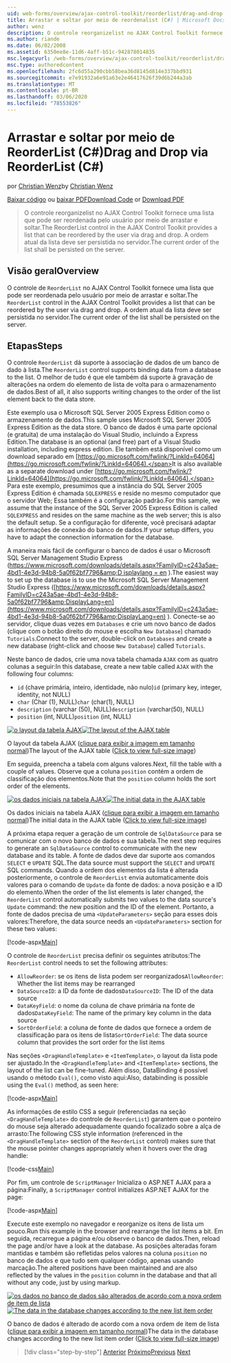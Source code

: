 ```yaml
---
uid: web-forms/overview/ajax-control-toolkit/reorderlist/drag-and-drop-via-reorderlist-cs
title: Arrastar e soltar por meio de reordenalist (C#) | Microsoft Docs
author: wenz
description: O controle reorganizelist no AJAX Control Toolkit fornece uma lista que pode ser reordenada pelo usuário por meio de arrastar e soltar. A ordem atual da lista deve...
ms.author: riande
ms.date: 06/02/2008
ms.assetid: 6350ee8e-11d6-4aff-b51c-942878014835
msc.legacyurl: /web-forms/overview/ajax-control-toolkit/reorderlist/drag-and-drop-via-reorderlist-cs
msc.type: authoredcontent
ms.openlocfilehash: 2fc6d55a290cbb58bea36d8145d814e337bbd931
ms.sourcegitcommit: e7e91932a6e91a63e2e46417626f39d6b244a3ab
ms.translationtype: MT
ms.contentlocale: pt-BR
ms.lasthandoff: 03/06/2020
ms.locfileid: "78553826"
---
```

# <a name="drag-and-drop-via-reorderlist-c"></a><span data-ttu-id="877e2-104">Arrastar e soltar por meio de ReorderList (C#)</span><span class="sxs-lookup"><span data-stu-id="877e2-104">Drag and Drop via ReorderList (C#)</span></span>

<span data-ttu-id="877e2-105">por [Christian Wenz](https://github.com/wenz)</span><span class="sxs-lookup"><span data-stu-id="877e2-105">by [Christian Wenz](https://github.com/wenz)</span></span>

<span data-ttu-id="877e2-106">[Baixar código](https://download.microsoft.com/download/9/3/f/93f8daea-bebd-4821-833b-95205389c7d0/ReorderList5.cs.zip) ou [baixar PDF](https://download.microsoft.com/download/2/d/c/2dc10e34-6983-41d4-9c08-f78f5387d32b/reorderlist5CS.pdf)</span><span class="sxs-lookup"><span data-stu-id="877e2-106">[Download Code](https://download.microsoft.com/download/9/3/f/93f8daea-bebd-4821-833b-95205389c7d0/ReorderList5.cs.zip) or [Download PDF](https://download.microsoft.com/download/2/d/c/2dc10e34-6983-41d4-9c08-f78f5387d32b/reorderlist5CS.pdf)</span></span>

> <span data-ttu-id="877e2-107">O controle reorganizelist no AJAX Control Toolkit fornece uma lista que pode ser reordenada pelo usuário por meio de arrastar e soltar.</span><span class="sxs-lookup"><span data-stu-id="877e2-107">The ReorderList control in the AJAX Control Toolkit provides a list that can be reordered by the user via drag and drop.</span></span> <span data-ttu-id="877e2-108">A ordem atual da lista deve ser persistida no servidor.</span><span class="sxs-lookup"><span data-stu-id="877e2-108">The current order of the list shall be persisted on the server.</span></span>

## <a name="overview"></a><span data-ttu-id="877e2-109">Visão geral</span><span class="sxs-lookup"><span data-stu-id="877e2-109">Overview</span></span>

<span data-ttu-id="877e2-110">O controle de `ReorderList` no AJAX Control Toolkit fornece uma lista que pode ser reordenada pelo usuário por meio de arrastar e soltar.</span><span class="sxs-lookup"><span data-stu-id="877e2-110">The `ReorderList` control in the AJAX Control Toolkit provides a list that can be reordered by the user via drag and drop.</span></span> <span data-ttu-id="877e2-111">A ordem atual da lista deve ser persistida no servidor.</span><span class="sxs-lookup"><span data-stu-id="877e2-111">The current order of the list shall be persisted on the server.</span></span>

## <a name="steps"></a><span data-ttu-id="877e2-112">Etapas</span><span class="sxs-lookup"><span data-stu-id="877e2-112">Steps</span></span>

<span data-ttu-id="877e2-113">O controle `ReorderList` dá suporte à associação de dados de um banco de dado à lista.</span><span class="sxs-lookup"><span data-stu-id="877e2-113">The `ReorderList` control supports binding data from a database to the list.</span></span> <span data-ttu-id="877e2-114">O melhor de tudo é que ele também dá suporte à gravação de alterações na ordem do elemento de lista de volta para o armazenamento de dados.</span><span class="sxs-lookup"><span data-stu-id="877e2-114">Best of all, it also supports writing changes to the order of the list element back to the data store.</span></span>

<span data-ttu-id="877e2-115">Este exemplo usa o Microsoft SQL Server 2005 Express Edition como o armazenamento de dados.</span><span class="sxs-lookup"><span data-stu-id="877e2-115">This sample uses Microsoft SQL Server 2005 Express Edition as the data store.</span></span> <span data-ttu-id="877e2-116">O banco de dados é uma parte opcional (e gratuita) de uma instalação do Visual Studio, incluindo a Express Edition.</span><span class="sxs-lookup"><span data-stu-id="877e2-116">The database is an optional (and free) part of a Visual Studio installation, including express edition.</span></span> <span data-ttu-id="877e2-117">Ele também está disponível como um download separado em [https://go.microsoft.com/fwlink/?LinkId=64064](https://go.microsoft.com/fwlink/?LinkId=64064).</span><span class="sxs-lookup"><span data-stu-id="877e2-117">It is also available as a separate download under [https://go.microsoft.com/fwlink/?LinkId=64064](https://go.microsoft.com/fwlink/?LinkId=64064).</span></span> <span data-ttu-id="877e2-118">Para este exemplo, presumimos que a instância do SQL Server 2005 Express Edition é chamada `SQLEXPRESS` e reside no mesmo computador que o servidor Web; Essa também é a configuração padrão.</span><span class="sxs-lookup"><span data-stu-id="877e2-118">For this sample, we assume that the instance of the SQL Server 2005 Express Edition is called `SQLEXPRESS` and resides on the same machine as the web server; this is also the default setup.</span></span> <span data-ttu-id="877e2-119">Se a configuração for diferente, você precisará adaptar as informações de conexão do banco de dados.</span><span class="sxs-lookup"><span data-stu-id="877e2-119">If your setup differs, you have to adapt the connection information for the database.</span></span>

<span data-ttu-id="877e2-120">A maneira mais fácil de configurar o banco de dados é usar o Microsoft SQL Server Management Studio Express ([https://www.microsoft.com/downloads/details.aspx?FamilyID=c243a5ae-4bd1-4e3d-94b8-5a0f62bf7796&amp;D isplaylang = en](https://www.microsoft.com/downloads/details.aspx?FamilyID=c243a5ae-4bd1-4e3d-94b8-5a0f62bf7796&amp;DisplayLang=en) ).</span><span class="sxs-lookup"><span data-stu-id="877e2-120">The easiest way to set up the database is to use the Microsoft SQL Server Management Studio Express ([https://www.microsoft.com/downloads/details.aspx?FamilyID=c243a5ae-4bd1-4e3d-94b8-5a0f62bf7796&amp;DisplayLang=en](https://www.microsoft.com/downloads/details.aspx?FamilyID=c243a5ae-4bd1-4e3d-94b8-5a0f62bf7796&amp;DisplayLang=en) ).</span></span> <span data-ttu-id="877e2-121">Conecte-se ao servidor, clique duas vezes em `Databases` e crie um novo banco de dados (clique com o botão direito do mouse e escolha `New Database`) chamado `Tutorials`.</span><span class="sxs-lookup"><span data-stu-id="877e2-121">Connect to the server, double-click on `Databases` and create a new database (right-click and choose `New Database`) called `Tutorials`.</span></span>

<span data-ttu-id="877e2-122">Neste banco de dados, crie uma nova tabela chamada `AJAX` com as quatro colunas a seguir:</span><span class="sxs-lookup"><span data-stu-id="877e2-122">In this database, create a new table called `AJAX` with the following four columns:</span></span>

- <span data-ttu-id="877e2-123">`id` (chave primária, inteiro, identidade, não nulo)</span><span class="sxs-lookup"><span data-stu-id="877e2-123">`id` (primary key, integer, identity, not NULL)</span></span>
- <span data-ttu-id="877e2-124">`char` (Char (1), NULL)</span><span class="sxs-lookup"><span data-stu-id="877e2-124">`char` (char(1), NULL)</span></span>
- <span data-ttu-id="877e2-125">`description` (varchar (50), NULL)</span><span class="sxs-lookup"><span data-stu-id="877e2-125">`description` (varchar(50), NULL)</span></span>
- <span data-ttu-id="877e2-126">`position` (int, NULL)</span><span class="sxs-lookup"><span data-stu-id="877e2-126">`position` (int, NULL)</span></span>

<span data-ttu-id="877e2-127">[![o layout da tabela AJAX](drag-and-drop-via-reorderlist-cs/_static/image2.png)](drag-and-drop-via-reorderlist-cs/_static/image1.png)</span><span class="sxs-lookup"><span data-stu-id="877e2-127">[![The layout of the AJAX table](drag-and-drop-via-reorderlist-cs/_static/image2.png)](drag-and-drop-via-reorderlist-cs/_static/image1.png)</span></span>

<span data-ttu-id="877e2-128">O layout da tabela AJAX ([clique para exibir a imagem em tamanho normal](drag-and-drop-via-reorderlist-cs/_static/image3.png))</span><span class="sxs-lookup"><span data-stu-id="877e2-128">The layout of the AJAX table ([Click to view full-size image](drag-and-drop-via-reorderlist-cs/_static/image3.png))</span></span>

<span data-ttu-id="877e2-129">Em seguida, preencha a tabela com alguns valores.</span><span class="sxs-lookup"><span data-stu-id="877e2-129">Next, fill the table with a couple of values.</span></span> <span data-ttu-id="877e2-130">Observe que a coluna `position` contém a ordem de classificação dos elementos.</span><span class="sxs-lookup"><span data-stu-id="877e2-130">Note that the `position` column holds the sort order of the elements.</span></span>

<span data-ttu-id="877e2-131">[![os dados iniciais na tabela AJAX](drag-and-drop-via-reorderlist-cs/_static/image5.png)](drag-and-drop-via-reorderlist-cs/_static/image4.png)</span><span class="sxs-lookup"><span data-stu-id="877e2-131">[![The initial data in the AJAX table](drag-and-drop-via-reorderlist-cs/_static/image5.png)](drag-and-drop-via-reorderlist-cs/_static/image4.png)</span></span>

<span data-ttu-id="877e2-132">Os dados iniciais na tabela AJAX ([clique para exibir a imagem em tamanho normal](drag-and-drop-via-reorderlist-cs/_static/image6.png))</span><span class="sxs-lookup"><span data-stu-id="877e2-132">The initial data in the AJAX table ([Click to view full-size image](drag-and-drop-via-reorderlist-cs/_static/image6.png))</span></span>

<span data-ttu-id="877e2-133">A próxima etapa requer a geração de um controle de `SqlDataSource` para se comunicar com o novo banco de dados e sua tabela.</span><span class="sxs-lookup"><span data-stu-id="877e2-133">The next step requires to generate an `SqlDataSource` control to communicate with the new database and its table.</span></span> <span data-ttu-id="877e2-134">A fonte de dados deve dar suporte aos comandos `SELECT` e `UPDATE` SQL.</span><span class="sxs-lookup"><span data-stu-id="877e2-134">The data source must support the `SELECT` and `UPDATE` SQL commands.</span></span> <span data-ttu-id="877e2-135">Quando a ordem dos elementos da lista é alterada posteriormente, o controle de `ReorderList` envia automaticamente dois valores para o comando de `Update` da fonte de dados: a nova posição e a ID do elemento.</span><span class="sxs-lookup"><span data-stu-id="877e2-135">When the order of the list elements is later changed, the `ReorderList` control automatically submits two values to the data source's `Update` command: the new position and the ID of the element.</span></span> <span data-ttu-id="877e2-136">Portanto, a fonte de dados precisa de uma `<UpdateParameters>` seção para esses dois valores:</span><span class="sxs-lookup"><span data-stu-id="877e2-136">Therefore, the data source needs an `<UpdateParameters>` section for these two values:</span></span>

[!code-aspx[Main](drag-and-drop-via-reorderlist-cs/samples/sample1.aspx)]

<span data-ttu-id="877e2-137">O controle de `ReorderList` precisa definir os seguintes atributos:</span><span class="sxs-lookup"><span data-stu-id="877e2-137">The `ReorderList` control needs to set the following attributes:</span></span>

- <span data-ttu-id="877e2-138">`AllowReorder`: se os itens de lista podem ser reorganizados</span><span class="sxs-lookup"><span data-stu-id="877e2-138">`AllowReorder`: Whether the list items may be rearranged</span></span>
- <span data-ttu-id="877e2-139">`DataSourceID`: a ID da fonte de dados</span><span class="sxs-lookup"><span data-stu-id="877e2-139">`DataSourceID`: The ID of the data source</span></span>
- <span data-ttu-id="877e2-140">`DataKeyField`: o nome da coluna de chave primária na fonte de dados</span><span class="sxs-lookup"><span data-stu-id="877e2-140">`DataKeyField`: The name of the primary key column in the data source</span></span>
- <span data-ttu-id="877e2-141">`SortOrderField`: a coluna de fonte de dados que fornece a ordem de classificação para os itens de lista</span><span class="sxs-lookup"><span data-stu-id="877e2-141">`SortOrderField`: The data source column that provides the sort order for the list items</span></span>

<span data-ttu-id="877e2-142">Nas seções `<DragHandleTemplate>` e `<ItemTemplate>`, o layout da lista pode ser ajustado.</span><span class="sxs-lookup"><span data-stu-id="877e2-142">In the `<DragHandleTemplate>` and `<ItemTemplate>` sections, the layout of the list can be fine-tuned.</span></span> <span data-ttu-id="877e2-143">Além disso, DataBinding é possível usando o método `Eval()`, como visto aqui:</span><span class="sxs-lookup"><span data-stu-id="877e2-143">Also, databinding is possible using the `Eval()` method, as seen here:</span></span>

[!code-aspx[Main](drag-and-drop-via-reorderlist-cs/samples/sample2.aspx)]

<span data-ttu-id="877e2-144">As informações de estilo CSS a seguir (referenciadas na seção `<DragHandleTemplate>` do controle de `ReorderList`) garantem que o ponteiro do mouse seja alterado adequadamente quando focalizado sobre a alça de arrasto:</span><span class="sxs-lookup"><span data-stu-id="877e2-144">The following CSS style information (referenced in the `<DragHandleTemplate>` section of the `ReorderList` control) makes sure that the mouse pointer changes appropriately when it hovers over the drag handle:</span></span>

[!code-css[Main](drag-and-drop-via-reorderlist-cs/samples/sample3.css)]

<span data-ttu-id="877e2-145">Por fim, um controle de `ScriptManager` Inicializa o ASP.NET AJAX para a página:</span><span class="sxs-lookup"><span data-stu-id="877e2-145">Finally, a `ScriptManager` control initializes ASP.NET AJAX for the page:</span></span>

[!code-aspx[Main](drag-and-drop-via-reorderlist-cs/samples/sample4.aspx)]

<span data-ttu-id="877e2-146">Execute este exemplo no navegador e reorganize os itens de lista um pouco.</span><span class="sxs-lookup"><span data-stu-id="877e2-146">Run this example in the browser and rearrange the list items a bit.</span></span> <span data-ttu-id="877e2-147">Em seguida, recarregue a página e/ou observe o banco de dados.</span><span class="sxs-lookup"><span data-stu-id="877e2-147">Then, reload the page and/or have a look at the database.</span></span> <span data-ttu-id="877e2-148">As posições alteradas foram mantidas e também são refletidas pelos valores na coluna `position` no banco de dados e que tudo sem qualquer código, apenas usando marcação.</span><span class="sxs-lookup"><span data-stu-id="877e2-148">The altered positions have been maintained and are also reflected by the values in the `position` column in the database and that all without any code, just by using markup.</span></span>

<span data-ttu-id="877e2-149">[![os dados no banco de dados são alterados de acordo com a nova ordem de item de lista](drag-and-drop-via-reorderlist-cs/_static/image8.png)](drag-and-drop-via-reorderlist-cs/_static/image7.png)</span><span class="sxs-lookup"><span data-stu-id="877e2-149">[![The data in the database changes according to the new list item order](drag-and-drop-via-reorderlist-cs/_static/image8.png)](drag-and-drop-via-reorderlist-cs/_static/image7.png)</span></span>

<span data-ttu-id="877e2-150">O banco de dados é alterado de acordo com a nova ordem de item de lista ([clique para exibir a imagem em tamanho normal](drag-and-drop-via-reorderlist-cs/_static/image9.png))</span><span class="sxs-lookup"><span data-stu-id="877e2-150">The data in the database changes according to the new list item order ([Click to view full-size image](drag-and-drop-via-reorderlist-cs/_static/image9.png))</span></span>

> [!div class="step-by-step"]
> <span data-ttu-id="877e2-151">[Anterior](using-postbacks-with-reorderlist-cs.md)
> [Próximo](using-postbacks-with-reorderlist-vb.md)</span><span class="sxs-lookup"><span data-stu-id="877e2-151">[Previous](using-postbacks-with-reorderlist-cs.md)
[Next](using-postbacks-with-reorderlist-vb.md)</span></span>
